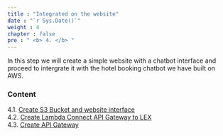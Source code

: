 ```yaml
---
title : "Integrated on the website"
date : "`r Sys.Date()`"
weight : 4
chapter : false
pre : " <b> 4. </b> "
---
```


In this step we will create a simple website with a chatbot interface and proceed to intergrate it with the hotel booking chatbot we have built on AWS.

### Content
4.1. [Create S3 Bucket and website interface](4.1-create-s3bucket/) \
4.2. [Create Lambda Connect API Gateway to LEX](4.2-create-lambdaconnect/) \
4.3. [Create API Gateway](3.3-create-apigw/) 

